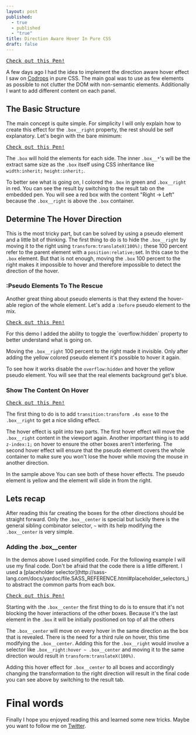 ```yaml
---
layout: post
published: 
  - true
  - published
  - "true"
title: Direction Aware Hover In Pure CSS
draft: false
---
```


<pre class="codepen" data-height="400" data-type="result" data-href="162ba1b75de88267c79052fb6c431c70" data-user="FWeinb" data-safe="true"><code></code><a href="http://codepen.io/FWeinb/pen/xgCwL">Check out this Pen!</a></pre>

A few days ago I had the idea to implement the direction aware hover effect I saw on [Codrops](http://tympanus.net/TipsTricks/DirectionAwareHoverEffect/) in pure CSS. The main goal was to use as few elements as possible to not clutter the DOM with non-semantic elements. Additionally I want to add different content on each panel.

## The Basic Structure

The main concept is quite simple. For simplicity I will only explain how to create this effect for the `.box__right` property, the rest should be self explanatory. Let's begin with the bare minimum:
<pre class="codepen" data-height="400" data-type="css" data-href="882abf79f7211b64071f84614b149c4c" data-user="FWeinb" data-safe="true"><code></code><a href="http://codepen.io/FWeinb/pen/hDgKr">Check out this Pen!</a></pre>

The `.box` will hold the elements for each side. The inner `.box__*`'s will be the extract same size as the `.box` itself using CSS inheritance like `width:inherit;` `height:inherit;`.

To better see what is going on, I colored the `.box` in green and `.box__right` in red. You can see the result by switching to the result tab on the embedded pen. You will see a red box with the content "Right → Left" because the `.box__right` is above the `.box` container.

## Determine The Hover Direction

This is the most tricky part, but can be solved by using a pseudo element and a little bit of thinking. The first thing to do is to hide the `.box__right` by moving it to the right using `transform:translateX(100%);` these 100 percent refer to the parent element with a `position:relative;`set. In this case to the `.box` element.
But that is not enough, moving the `.box` 100 percent to the right makes it impossible to hover and therefore impossible to detect the direction of the hover.

### :Pseudo Elements To The Rescue

Another great thing about pseudo elements is that they extend the hover-able region of the whole element. Let's add a `:before` pseudo element to the mix.

<pre class="codepen" data-height="400" data-type="result" data-href="7e9b4dfe299e0ef903ad66f77384fda4" data-user="FWeinb" data-safe="true"><code></code><a href="http://codepen.io/FWeinb/pen/iaJLG">Check out this Pen!</a></pre>
<aside>
For this demo I added the ability to toggle the `overflow:hidden` property to better understand what is going on.
</aside>

Moving the `.box__right` 100 percent to the right made it invisible. Only after adding the yellow colored pseudo element it's possible to hover it again.

To see how it works disable the `overflow:hidden` and hover the yellow pseudo element. You will see that the real elements background get's blue.

### Show The Content On Hover

<pre class="codepen" data-height="400" data-type="result" data-href="9ddf05a4443a1e66e69cc305e0f75702" data-user="FWeinb" data-safe="true"><code></code><a href="http://codepen.io/FWeinb/pen/GnleK">Check out this Pen!</a></pre>

The first thing to do is to add `transition:transform .4s ease` to the `.box__right` to get a nice sliding effect.

The hover effect is split into two parts. The first hover effect will move the `.box__right` content in the viewport again. Another important thing is to add `z-index:1;` on hover to ensure the other boxes aren't interfering. 
The second hover effect will ensure that the pseudo element covers the whole container to make sure you won't lose the hover while moving the mouse in another direction.

In the sample above You can see both of these hover effects. The pseudo element is yellow and the element will slide in from the right. 

## Lets recap 

After reading this far creating the boxes for the other directions should be straight forward. Only the `.box__center` is special but luckily there is the general sibling combinator selector, `~` with its help modifying the `.box__center` is very simple.

### Adding the .box__center

<aside>
In the demos above I used simplified code. For the following example I will use my final code. Don't be afraid that the code there is a little different. I used a [placeholder selector](http://sass-lang.com/docs/yardoc/file.SASS_REFERENCE.html#placeholder_selectors_) to abstract the common parts from each box.
</aside>

<pre class="codepen" data-height="400" data-type="css" data-href="c93eadeb4c412e5fa79f43f64b4203da" data-user="FWeinb" data-safe="true"><code></code><a href="http://codepen.io/FWeinb/pen/vpDJa">Check out this Pen!</a></pre>

Starting with the `.box__center` the first thing to do is to ensure that it's not blocking the hover interactions of the other boxes. Because it's the last element in the `.box` it will be initially positioned on top of all the others

The `.box__center` will move on every hover in the same direction as the box that is revealed. There is the need for a third rule on hover, this time modifying the `.box__center`. Adding this for the `.box__right` would involve a selector like `.box__right:hover ~ .box__center` and moving it to the same direction would result in `transform:translateX(100%)`. 

Adding this hover effect for `.box__center` to all boxes and accordingly changing the transformation to the right direction will result in the final code you can see above by switching to the result tab. 


# Final words 

Finally I hope you enjoyed reading this and learned some new tricks. Maybe you want to follow me on [Twitter](http://twitter.com/FWeinb).





<script async src="http://codepen.io/assets/embed/ei.js"></script>
